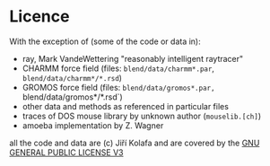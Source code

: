 # Licence

With the exception of (some of the code or data in):
- ray, Mark VandeWettering "reasonably intelligent raytracer"
- CHARMM force field (files: `blend/data/charmm*.par`, `blend/data/charmm*/*.rsd`)
- GROMOS force field (files: `blend/data/gromos*.par, `blend/data/gromos*/*.rsd`)
- other data and methods as referenced in particular files
- traces of DOS mouse library by unknown author (`mouselib.[ch]`)
- amoeba implementation by Z. Wagner

all the code and data are (c) Jiří Kolafa and are covered by the [GNU GENERAL PUBLIC LICENSE V3](https://www.gnu.org/licenses/gpl-3.0.html)
